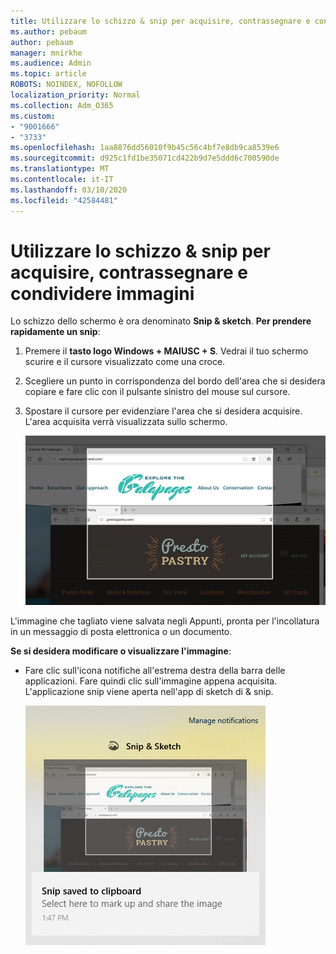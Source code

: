 ```yaml
---
title: Utilizzare lo schizzo & snip per acquisire, contrassegnare e condividere immagini
ms.author: pebaum
author: pebaum
manager: mnirkhe
ms.audience: Admin
ms.topic: article
ROBOTS: NOINDEX, NOFOLLOW
localization_priority: Normal
ms.collection: Adm_O365
ms.custom:
- "9001666"
- "3733"
ms.openlocfilehash: 1aa8876dd56010f9b45c56c4bf7e8db9ca8539e6
ms.sourcegitcommit: d925c1fd1be35071cd422b9d7e5ddd6c700590de
ms.translationtype: MT
ms.contentlocale: it-IT
ms.lasthandoff: 03/10/2020
ms.locfileid: "42584481"
---
```

# <a name="use-snip--sketch-to-capture-mark-up-and-share-images"></a>Utilizzare lo schizzo & snip per acquisire, contrassegnare e condividere immagini

Lo schizzo dello schermo è ora denominato **Snip & sketch**. **Per prendere rapidamente un snip**:

1. Premere il **tasto logo Windows + MAIUSC + S**. Vedrai il tuo schermo scurire e il cursore visualizzato come una croce. 

2. Scegliere un punto in corrispondenza del bordo dell'area che si desidera copiare e fare clic con il pulsante sinistro del mouse sul cursore. 

3. Spostare il cursore per evidenziare l'area che si desidera acquisire. L'area acquisita verrà visualizzata sullo schermo.

   ![immagine della selezione evidenziata](media/snipone.png)

L'immagine che tagliato viene salvata negli Appunti, pronta per l'incollatura in un messaggio di posta elettronica o un documento. 

**Se si desidera modificare o visualizzare l'immagine**: 

- Fare clic sull'icona notifiche all'estrema destra della barra delle applicazioni. Fare quindi clic sull'immagine appena acquisita. L'applicazione snip viene aperta nell'app di sketch di & snip.

   ![immagine della visualizzazione dell'immagine nell'app di cattura](media/sniptwo.png)
